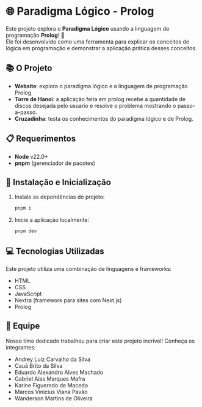 # 🌐 Paradigma Lógico - Prolog

Este projeto explora o **Paradigma Lógico** usando a linguagem de programação **Prolog**! 🎉  
Ele foi desenvolvido como uma ferramenta para explicar os conceitos de lógica em programação e demonstrar a aplicação prática desses conceitos.

## 📚 O Projeto
- **Website**: explora o paradigma lógico e a linguagem de programação Prolog.
- **Torre de Hanoi**: a aplicação feita em prolog recebe a quantidade de discos desejada pelo usuario e resolve o problema mostrando o passo-a-passo.
- **Cruzadinha**: testa os conhecimentos do paradigma lógico e de Prolog.

## 📋 Requerimentos

- **Node** v22.0+
- **pnpm** (gerenciador de pacotes)

## 🚀 Instalação e Inicialização

1. Instale as dependências do projeto:  

   ```bash
   pnpm i
    ```

2. Inicie a aplicação localmente:  

   ```bash
   pnpm dev
    ```

## 💻 Tecnologias Utilizadas
Este projeto utiliza uma combinação de linguagens e frameworks:

- HTML
- CSS
- JavaScript
- Nextra (framework para sites com Next.js)
- Prolog

## 👥 Equipe
Nosso time dedicado trabalhou para criar este projeto incrível! Conheça os integrantes:

- Andrey Luiz Carvalho da Silva
- Cauã Brito da Silva
- Eduardo Alexandro Alves Machado
- Gabriel Aías Marques Mafra
- Karine Figueredo de Macedo
- Marcos Vinicius Viana Pavão
- Wanderson Martins de Oliveira  

